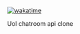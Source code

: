 [![wakatime](https://wakatime.com/badge/user/8a52c0fd-ec78-403a-81d0-07c674c564b3/project/77779d54-d0af-4827-8157-80c45b3b88e3.svg)](https://wakatime.com/badge/user/8a52c0fd-ec78-403a-81d0-07c674c564b3/project/77779d54-d0af-4827-8157-80c45b3b88e3)


Uol chatroom api clone
